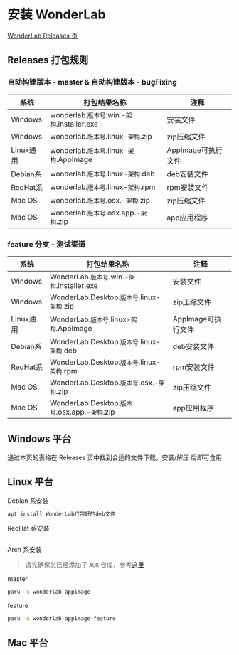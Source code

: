 # 安装 WonderLab

[WonderLab Releases 页](https://github.com/Blessing-Studio/WonderLab.Override/releases)

## Releases 打包规则

### 自动构建版本 - master & 自动构建版本 - bugFixing

| 系统 | 打包结果名称 | 注释 |
| ---- | ------------ | ---- |
| Windows   | wonderlab.`版本号`.win.-`架构`.installer.exe | 安装文件 |
| Windows   | wonderlab.`版本号`.linux-`架构`.zip          | zip压缩文件 |
| Linux通用 | wonderlab.`版本号`.linux-`架构`.AppImage     | AppImage可执行文件 |
| Debian系  | wonderlab.`版本号`.linux-`架构`.deb          | deb安装文件 |
| RedHat系  | wonderlab.`版本号`.linux-`架构`.rpm          | rpm安装文件 |
| Mac OS    | wonderlab.`版本号`.osx.-`架构`.zip           | zip压缩文件 |
| Mac OS    | wonderlab.`版本号`.osx.app.-`架构`.zip       | app应用程序 |

### feature 分支 - 测试渠道

| 系统 | 打包结果名称 | 注释 |
| ---- | ------------ | ---- |
| Windows   | WonderLab.`版本号`.win.-`架构`.installer.exe | 安装文件 |
| Windows   | WonderLab.Desktop.`版本号`.linux-`架构`.zip          | zip压缩文件 |
| Linux通用 | WonderLab.`版本号`.linux-`架构`.AppImage     | AppImage可执行文件 |
| Debian系  | WonderLab.Desktop.`版本号`.linux-`架构`.deb          | deb安装文件 |
| RedHat系  | WonderLab.Desktop.`版本号`.linux-`架构`.rpm          | rpm安装文件 |
| Mac OS    | WonderLab.Desktop.`版本号`.osx.-`架构`.zip           | zip压缩文件 |
| Mac OS    | WonderLab.Desktop.`版本号`.osx.app.-`架构`.zip       | app应用程序 |

## Windows 平台

通过本页的表格在 Releases 页中找到合适的文件下载，安装/解压 后即可食用

## Linux 平台

Debian 系安装 

```bash
apt install WonderLab打包好的deb文件
```

RedHat 系安装

```bash

```

Arch 系安装
> 请先确保您已经添加了 `AUR` 仓库，参考[这里](https://mirrors.tuna.tsinghua.edu.cn/help/archlinuxcn/)

master
```zsh
paru -S wonderlab-appimage
```

feature
```zsh
paru -S wonderlab-appimage-feature
```

## Mac 平台

